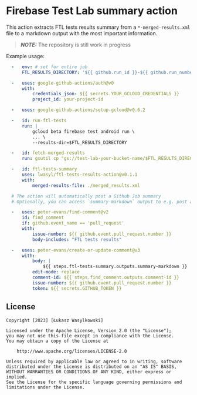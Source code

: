 # Firebase Test Lab summary action

This action extracts FTL tests results summary from a `*-merged-results.xml` file to a markdown output with the most important information.

> **_NOTE:_**  The repository is still work in progress

Example usage:

```yaml
  -   env: # set for entire job
      FTL_RESULTS_DIRECTORY: '${{ github.run_id }}-${{ github.run_number }}-${{ github.run_attempt }}'

  -   uses: google-github-actions/auth@v0
      with:
          credentials_json: ${{ secrets.YOUR_GCLOUD_CREDENTIALS }}
          project_id: your-project-id

  -   uses: google-github-actions/setup-gcloud@v0.6.2

  -   id: run-ftl-tests
      run: |
          gcloud beta firebase test android run \
          ... \
          --results-dir=$FTL_RESULTS_DIRECTORY

  -   id: fetch-merged-results
      run: gsutil cp "gs://test-lab-your-bucket-name/$FTL_RESULTS_DIRECTORY/*results_merged.xml merged_results.xml

  -   id: ftl-tests-summary
      uses: lwasyl/ftl-tests-results-action@v0.1.1
      with:
          merged-results-file: ./merged_results.xml

  # The action will automatically post a Github Job summary
  # Optionally, you can access `summary-markdown` output to e.g. post a comment with the results

  -   uses: peter-evans/find-comment@v2
      id: find_comment
      if: github.event_name == 'pull_request'
      with:
          issue-number: ${{ github.event.pull_request.number }}
          body-includes: "FTL tests results"

  -   uses: peter-evans/create-or-update-comment@v3
      with:
          body: |
              ${{ steps.ftl-tests-summary.outputs.summary-markdown }}
          edit-mode: replace
          comment-id: ${{ steps.find_comment.outputs.comment-id }}
          issue-number: ${{ github.event.pull_request.number }}
          token: ${{ secrets.GITHUB_TOKEN }}
```

License
-------

    Copyright [2023] [Łukasz Wasylkowski]

    Licensed under the Apache License, Version 2.0 (the "License");
    you may not use this file except in compliance with the License.
    You may obtain a copy of the License at

        http://www.apache.org/licenses/LICENSE-2.0

    Unless required by applicable law or agreed to in writing, software
    distributed under the License is distributed on an "AS IS" BASIS,
    WITHOUT WARRANTIES OR CONDITIONS OF ANY KIND, either express or implied.
    See the License for the specific language governing permissions and
    limitations under the License.
